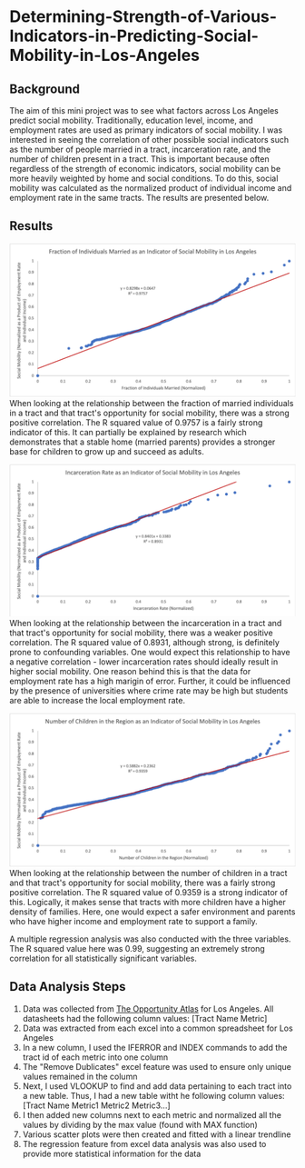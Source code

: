 # Determining-Strength-of-Various-Indicators-in-Predicting-Social-Mobility-in-Los-Angeles

## Background
The aim of this mini project was to see what factors across Los Angeles predict social mobility. Traditionally, education level, income, and employment rates are used as primary indicators of social mobility. I was interested in seeing the correlation of other possible social indicators such as the number of people married in a tract, incarceration rate, and the number of children present in a tract. This is important because often regardless of the strength of economic indicators, social mobility can be more heavily weighted by home and social conditions. To do this, social mobility was calculated as the normalized product of individual income and employment rate in the same tracts. The results are presented below. 

## Results
![alt text](https://github.com/PaarthSharma98/Determining-Strength-of-Various-Indicators-in-Predicting-Social-Mobility-in-Los-Angeles/blob/master/Manipulated%20Data%20and%20Figures/FractionMarried.png)
When looking at the relationship between the fraction of married individuals in a tract and that tract's opportunity for social mobility, there was a strong positive correlation. The R squared value of 0.9757 is a fairly strong indicator of this. It can partially be explained by research which demonstrates that a stable home (married parents) provides a stronger base for children to grow up and succeed as adults.  

![alt text](https://github.com/PaarthSharma98/Determining-Strength-of-Various-Indicators-in-Predicting-Social-Mobility-in-Los-Angeles/blob/master/Manipulated%20Data%20and%20Figures/IncarcerationRate.png)
When looking at the relationship between the incarceration in a tract and that tract's opportunity for social mobility, there was a weaker positive correlation. The R squared value of 0.8931, although strong, is definitely prone to confounding variables. One would expect this relationship to have a negative correlation - lower incarceration rates should ideally result in higher social mobility. One reason behind this is that the data for employment rate has a high marigin of error. Further, it could be influenced by the presence of universities where crime rate may be high but students are able to increase the local employment rate. 

![alt text](https://github.com/PaarthSharma98/Determining-Strength-of-Various-Indicators-in-Predicting-Social-Mobility-in-Los-Angeles/blob/master/Manipulated%20Data%20and%20Figures/NumberChildren.png)
When looking at the relationship between the number of children in a tract and that tract's opportunity for social mobility, there was a fairly strong positive correlation. The R squared value of 0.9359 is a strong indicator of this. Logically, it makes sense that tracts with more children have a higher density of families. Here, one would expect a safer environment and parents who have higher income and employment rate to support a family. 

A multiple regression analysis was also conducted with the three variables. The R squared value here was 0.99, suggesting an extremely strong correlation for all statistically significant variables. 

## Data Analysis Steps
1. Data was collected from [The Opportunity Atlas](https://www.opportunityatlas.org/) for Los Angeles. All datasheets had the following column values: [Tract Name Metric]
2. Data was extracted from each excel into a common spreadsheet for Los Angeles
3. In a new column, I used the IFERROR and INDEX commands to add the tract id of each metric into one column
4. The "Remove Dublicates" excel feature was used to ensure only unique values remained in the column
5. Next, I used VLOOKUP to find and add data pertaining to each tract into a new table. Thus, I had a new table witht he following column values: [Tract Name Metric1 Metric2 Metric3...]
6. I then added new columns next to each metric and normalized all the values by dividing by the max value (found with MAX function)
7. Various scatter plots were then created and fitted with a linear trendline
8. The regression feature from excel data analysis was also used to provide more statistical information for the data
